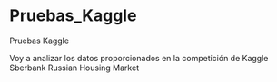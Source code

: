 # Pruebas_Kaggle
Pruebas Kaggle

Voy a analizar los datos proporcionados en la competición de Kaggle Sberbank Russian Housing Market
